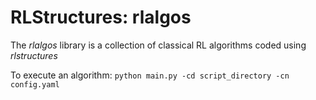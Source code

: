 # RLStructures: rlalgos

The *rlalgos* library is a collection of classical RL algorithms coded using *rlstructures*

To execute an algorithm: `python main.py -cd script_directory -cn config.yaml`
